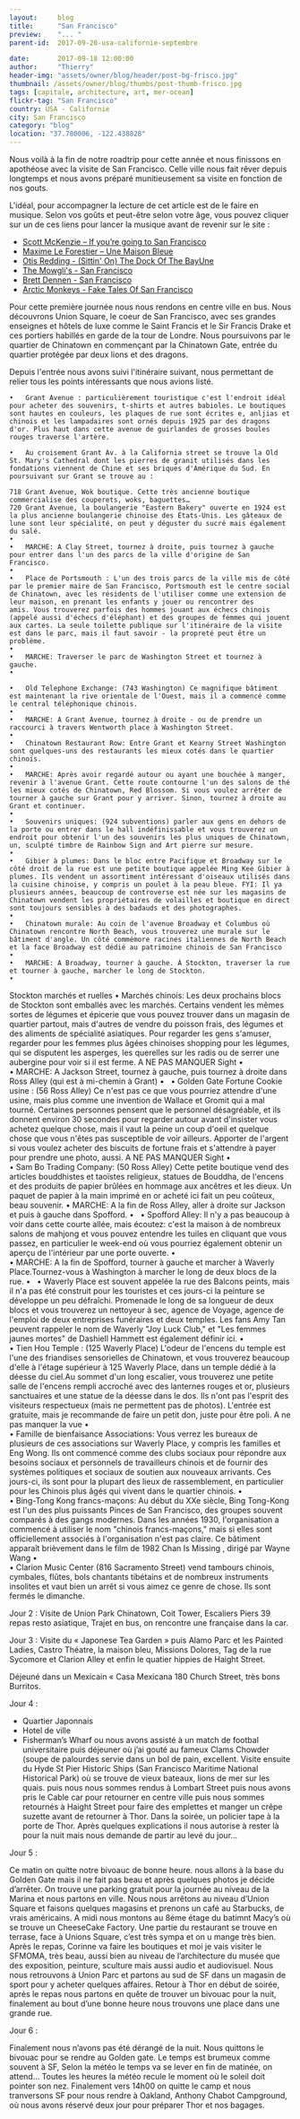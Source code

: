 ```yaml
---
layout:     blog
title:      "San Francisco"
preview:    "... "
parent-id:  2017-09-20-usa-californie-septembre

date:       2017-09-18 12:00:00
author:     "Thierry"
header-img: "assets/owner/blog/header/post-bg-frisco.jpg"
thumbnail: /assets/owner/blog/thumbs/post-thumb-frisco.jpg
tags: [capitale, architecture, art, mer-ocean]
flickr-tag: "San Francisco"
country: USA - Californie
city: San Francisco
category: "blog"
location: "37.780006, -122.438828"
---
```


Nous voilà à la fin de notre roadtrip pour cette année et nous finissons en apothéose avec la visite de San Francisco. Celle ville nous fait rêver depuis longtemps et nous avons préparé munitieusement sa visite en fonction de nos gouts.

L'idéal, pour accompagner la lecture de cet article est de le faire en musique. Selon vos goûts et peut-être selon votre âge, vous pouvez cliquer sur un de ces liens pour lancer la musique avant de revenir sur le site :  

<ul>
    <li><a href="https://youtu.be/7I0vkKy504U" target="_blank">Scott McKenzie – If you’re going to San Francisco</a></li>
    <li><a href="https://youtu.be/0uT87XQrki0" target="_blank">Maxime Le Forestier – Une Maison Bleue</a></li>
    <li><a href="https://youtu.be/rTVjnBo96Ug" target="_blank">Otis Redding - (Sittin' On) The Dock Of The BayUne</a></li>
    <li><a href="https://youtu.be/8RZqPq1-1Tw" target="_blank">The Mowgli's - San Francisco </a></li>
    <li><a href="https://youtu.be/yTmmmG-mzOQ" target="_blank">Brett Dennen - San Francisco </a></li>
    <li><a href="https://youtu.be/2WrIN7xhEks" target="_blank">Arctic Monkeys - Fake Tales Of San Francisco </a></li>
</ul>

Pour cette première journée nous nous rendons en centre ville en bus. Nous découvrons Union Square, le coeur de San Francisco, avec ses grandes enseignes et hôtels de luxe comme le Saint Francis et le Sir Francis Drake et ces portiers habillés en garde de la tour de Londre. Nous poursuivons par le quartier de Chinatown en commençant par la Chinatown Gate, entrée du quartier protégée par deux lions et des dragons. 

Depuis l'entrée nous avons suivi l'itinéraire suivant, nous permettant de relier tous les points intéressants que nous avions listé.

	•	Grant Avenue : particulièrement touristique c'est l'endroit idéal pour acheter des souvenirs, t-shirts et autres babioles. Le boutiques sont hautes en couleurs, les plaques de rue sont écrites e, anljias et chinois et les lampadaires sont ornés depuis 1925 par des dragons d'or. Plus haut dans cette avenue de guirlandes de grosses boules rouges traverse l'artère.

	•	Au croisement Grant Av. à la California street se trouve la Old St. Mary's Cathedral dont les pierres de granit utilisés dans les fondations viennent de Chine et ses briques d'Amérique du Sud. En poursuivant sur Grant se trouve au :
	
	718 Grant Avenue, Wok boutique. Cette très ancienne boutique commercialise des couperets, woks, baguettes…
	720 Grant Avenue, la boulangerie "Eastern Bakery" ouverte en 1924 est la plus ancienne boulangerie chinoise des États-Unis. Les gâteaux de lune sont leur spécialité, on peut y déguster du sucré mais également du salé.
	•	
	•	MARCHE: A Clay Street, tournez à droite, puis tournez à gauche pour entrer dans l'un des parcs de la ville d'origine de San Francisco.
	•	
	•	Place de Portsmouth : L'un des trois parcs de la ville mis de côté par le premier maire de San Francisco, Portsmouth est le centre social de Chinatown, avec les résidents de l'utiliser comme une extension de leur maison, en prenant les enfants y jouer ou rencontrer des amis. Vous trouverez parfois des hommes jouant aux échecs chinois (appelé aussi d'échecs d'éléphant) et des groupes de femmes qui jouent aux cartes. La seule toilette publique sur l'itinéraire de la visite est dans le parc, mais il faut savoir - la propreté peut être un problème.
	•	
	•	MARCHE: Traverser le parc de Washington Street et tournez à gauche.
	•	 

	•	Old Telephone Exchange: (743 Washington) Ce magnifique bâtiment est maintenant la rive orientale de l'Ouest, mais il a commencé comme le central téléphonique chinois.
	•	
	•	MARCHE: A Grant Avenue, tournez à droite - ou de prendre un raccourci à travers Wentworth place à Washington Street.
	•	
	•	Chinatown Restaurant Row: Entre Grant et Kearny Street Washington sont quelques-uns des restaurants les mieux cotés dans le quartier chinois.
	•	
	•	MARCHE: Après avoir regardé autour ou ayant une bouchée à manger, revenir à l'avenue Grant. Cette route contourne l'un des salons de thé les mieux cotés de Chinatown, Red Blossom. Si vous voulez arrêter de tourner à gauche sur Grant pour y arriver. Sinon, tournez à droite au Grant et continuer.
	•	 
	•	Souvenirs uniques: (924 subventions) parler aux gens en dehors de la porte ou entrer dans le hall indéfinissable et vous trouverez un endroit pour obtenir l'un des souvenirs les plus uniques de Chinatown, un, sculpté timbre de Rainbow Sign and Art pierre sur mesure.
	•	
	•	Gibier à plumes: Dans le bloc entre Pacifique et Broadway sur le côté droit de la rue est une petite boutique appelée Ming Kee Gibier à plumes. Ils vendent un assortiment intéressant d'oiseaux utilisés dans la cuisine chinoise, y compris un poulet à la peau bleue. FYI: Il ya plusieurs années, beaucoup de controverse est née sur les magasins de Chinatown vendent les propriétaires de volailles et boutique en direct sont toujours sensibles à des badauds et des photographes.
	•	
	•	Chinatown murale: Au coin de l'avenue Broadway et Columbus où Chinatown rencontre North Beach, vous trouverez une murale sur le bâtiment d'angle. Un côté commémore racines italiennes de North Beach et la face Broadway est dédié au patrimoine chinois de San Francisco
	•	
	•	MARCHE: A Broadway, tourner à gauche. À Stockton, traverser la rue et tourner à gauche, marcher le long de Stockton.
	•	 
Stockton marchés et ruelles
	•	Marchés chinois: Les deux prochains blocs de Stockton sont emballés avec les marchés. Certains vendent les mêmes sortes de légumes et épicerie que vous pouvez trouver dans un magasin de quartier partout, mais d'autres de vendre du poisson frais, des légumes et des aliments de spécialité asiatiques. Pour regarder les gens s'amuser, regarder pour les femmes plus âgées chinoises shopping pour les légumes, qui se disputent les asperges, les querelles sur les radis ou de serrer une aubergine pour voir si il est ferme. A NE PAS MANQUER Sight
	•	
	•	MARCHE: A Jackson Street, tournez à gauche, puis tournez à droite dans Ross Alley (qui est à mi-chemin à Grant)
	•	 
	•	Golden Gate Fortune Cookie usine : (56 Ross Alley) Ce n'est pas ce que vous pourriez attendre d'une usine, mais plus comme une invention de Wallace et Gromit qui a mal tourné. Certaines personnes pensent que le personnel désagréable, et ils donnent environ 30 secondes pour regarder autour avant d'insister vous achetez quelque chose, mais il vaut la peine un coup d'oeil et quelque chose que vous n'êtes pas susceptible de voir ailleurs. Apporter de l'argent si vous voulez acheter des biscuits de fortune frais et s'attendre à payer pour prendre une photo, aussi. A NE PAS MANQUER Sight
	•	
	•	Sam Bo Trading Company: (50 Ross Alley) Cette petite boutique vend des articles bouddhistes et taoïstes religieux, statues de Bouddha, de l'encens et des produits de papier brûlées en hommage aux ancêtres et les dieux. Un paquet de papier à la main imprimé en or acheté ici fait un peu coûteux, beau souvenir.
	•	MARCHE: A la fin de Ross Alley, aller à droite sur Jackson et puis à gauche dans Spofford.
	•	 
	•	Spofford Alley: Il n'y a pas beaucoup à voir dans cette courte allée, mais écoutez: c'est la maison à de nombreux salons de mahjong et vous pouvez entendre les tuiles en cliquant que vous passez, en particulier le week-end où vous pourriez également obtenir un aperçu de l'intérieur par une porte ouverte.
	•	
	•	MARCHE: A la fin de Spofford, tourner à gauche et marcher à Waverly Place.Tournez-vous à Washington à marcher le long de deux blocs de la rue.
	•	 
	•	Waverly Place est souvent appelée la rue des Balcons peints, mais il n'a pas été construit pour les touristes et ces jours-ci la peinture se développe un peu défraîchi. Promenade le long de sa longueur de deux blocs et vous trouverez un nettoyeur à sec, agence de Voyage, agence de l'emploi de deux entreprises funéraires et deux temples. Les fans Amy Tan peuvent rappeler le nom de Waverly "Joy Luck Club," et "Les femmes jaunes mortes" de Dashiell Hammett est également définir ici.
	•	
	•	Tien Hou Temple : (125 Waverly Place) L'odeur de l'encens du temple est l'une des friandises sensorielles de Chinatown, et vous trouverez beaucoup d'elle à l'étage supérieur à 125 Waverly Place, dans un temple dédié à la déesse du ciel.Au sommet d'un long escalier, vous trouverez une petite salle de l'encens rempli accroché avec des lanternes rouges et or, plusieurs sanctuaires et une statue de la déesse dans le dos. Ils n'ont pas l'esprit des visiteurs respectueux (mais ne permettent pas de photos). L'entrée est gratuite, mais je recommande de faire un petit don, juste pour être poli. A ne pas manquer la vue
	•	
	•	Famille de bienfaisance Associations: Vous verrez les bureaux de plusieurs de ces associations sur Waverly Place, y compris les familles et Eng Wong. Ils ont commencé comme des clubs sociaux pour répondre aux besoins sociaux et personnels de travailleurs chinois et de fournir des systèmes politiques et sociaux de soutien aux nouveaux arrivants. Ces jours-ci, ils sont pour la plupart des lieux de rassemblement, en particulier pour les Chinois plus âgés qui vivent dans le quartier chinois.
	•	
	•	Bing-Tong Kong francs-maçons: Au début du XXe siècle, Bing Tong-Kong est l'un des plus puissants Pinces de San Francisco, des groupes souvent comparés à des gangs modernes. Dans les années 1930, l'organisation a commencé à utiliser le nom "chinois francs-maçons," mais si elles sont officiellement associés à l'organisation n'est pas claire. Ce bâtiment apparaît brièvement dans le film de 1982 Chan Is Missing , dirigé par Wayne Wang
	•	
	•	Clarion Music Center (816 Sacramento Street) vend tambours chinois, cymbales, flûtes, bols chantants tibétains et de nombreux instruments insolites et vaut bien un arrêt si vous aimez ce genre de chose. Ils sont fermés le dimanche.












Jour 2 :
Visite de 
Union Park
Chinatown, 
Coit Tower, 
Escaliers
Piers 39
repas resto asiatique,
Trajet en bus, on rencontre une française dans la car.



Jour 3 :
Visite du « Japonese Tea Garden » puis Alamo Parc et les Painted Ladies, Castro Théatre, la maison bleu, Missions Dolores, Tag de la rue Sycomore et Clarion Alley et enfin le quatier hippies de Haight Street.

Déjeuné dans un Mexicain « Casa Mexicana 180 Church Street, très bons Burritos.



Jour 4 :
- Quartier Japonnais
- Hotel de ville
- Fisherman’s Wharf ou nous avons assisté à un match de footbal universitaire puis déjeuner où j’ai gouté au fameux Clams Chowder (soupe de palourdes servie dans un bol de pain, excellent.
Visite ensuite du Hyde St Pier Historic Ships (San Francisco Maritime National Historical Park) où se trouve de vieux bateaux, lions de mer sur les quais.
puis nous nous sommes rendus à Lombart Street puis nous avons pris le Cable car pour retourner en centre ville puis nous sommes retournés à Haight Street pour faire des emplettes et manger un crêpe suzette avant de retourner à Thor.
Dans la soirée, un policier tape à la porte de Thor. Après quelques explications il nous autorise à rester là pour la nuit mais nous demande de partir au levé du jour…

Jour 5 :

Ce matin on quitte notre bivoauc de bonne heure. nous allons à la base du Golden Gate mais il ne fait pas beau et après quelques photos je décide d’arrêter.
On trouve une parking gratuit pour la journée au niveau de la Marina et nous partons en ville. Nous nous arrêtons au niveau d’Union Square et faisons quelques magasins et prenons un café au Starbucks, de vrais américains.
A midi nous montons au 8éme étage du batimnt Macy’s où se trouve un CheeseCake Factory. Une partie du restaurant se trouve en terrase, face à Unions Square, c’est très sympa et on u mange très bien.
Après le repas, Corinne va faire les boutiques et moi je vais visiter le SFMOMA, très beau, aussi bien au niveau de l’architecture du musée que des exposition, peinture, sculture mais aussi audio et audiovisuel.
Nous nous retrouvons à Union Parc et partons au sud de SF dans un magasin de sport pour y acheter quelques affaires.
Retour à Thor en début de soirée, après le repas nous partons en quête de trouver un bivouac pour la nuit, finalement au bout d’une bonne heure nous trouvons une place dans une grande rue. 

Jour 6 :

Finalement nous n’avons pas été dérangé de la nuit. Nous quittons le bivouac pour se rendre au Golden gate. Le temps est brumeux comme souvent à SF, Selon la météo le temps va se lever en fin de matinée, on attend… Toutes les heures la météo recule le moment où le soleil doit pointer son nez. Finalement vers 14h00 on quitte le camp et nous tranversons SF pour nous rendre à Oakland, Anthony Chabot Campground, où nous avons réservé deux jour pour préparer Thor et nos bagages. 



